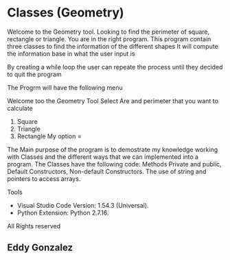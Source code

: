 # Classes (Geometry)

Welcome to the Geometry tool. 
Looking to find the perimeter of square, rectangle or triangle. You are in the right 
program. 
This program contain three classes to find the information of the different shapes 
It will compute the information base in what the user input is 

By creating a while loop the user can repeate the process until they decided to quit the program

The Progrm will have the following menu

Welcome too the Geometry Tool 
Select Are and perimeter that you want to calculate
1) Square
2) Triangle 
3) Rectangle
My option = 

The Main purpose of the program is to demostrate my knowledge working with Classes and the different
ways that we can implemented into a program. The Classes have the following code: Methods Private and public, Default Constructors, Non-default Constructors. The use of string and pointers to access arrays. 

Tools

* Visual Studio Code Version: 1.54.3 (Universal).
* Python Extension: Python 2.7.16.

All Rights reserved

## Eddy Gonzalez

